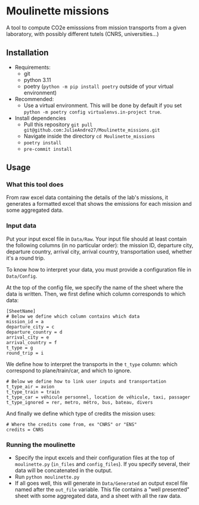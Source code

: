 # Moulinette missions

A tool to compute CO2e emisssions from mission transports from a given laboratory, with possibly different tutels (CNRS, universities...)

## Installation

* Requirements:
    * git
    * python 3.11
    * poetry (`python -m pip install poetry` outside of your virtual environment)
* Recommended:
    * Use a virtual environment. This will be done by default if you set `python -m poetry config virtualenvs.in-project true`.
* Install dependencies
    * Pull this repository `git pull git@github.com:JulieAndre27/Moulinette_missions.git`
    * Navigate inside the directory `cd Moulinette_missions`
    * `poetry install`
    * `pre-commit install`

## Usage

### What this tool does

From raw excel data containing the details of the lab's missions, it generates a formatted excel that shows the emissions for each mission and some aggregated data.

### Input data

Put your input excel file in `Data/Raw`. Your input file should at least contain the following columns (in no particular order): the mission ID, departure city, departure country, arrival city, arrival country, transportation used, whether it's a round trip.

To know how to interpret your data, you must provide a configuration file in `Data/Config`.

At the top of the config file, we specify the name of the sheet where the data is written.
Then, we first define which column corresponds to which data:

```
[SheetName]
# Below we define which column contains which data
mission_id = a
departure_city = c
departure_country = d
arrival_city = e
arrival_country = f
t_type = g
round_trip = i
```

We define how to interpret the transports in the `t_type` column: which correspond to plane/train/car, and which to ignore.

```
# Below we define how to link user inputs and transportation
t_type_air = avion
t_type_train = train
t_type_car = véhicule personnel, location de véhicule, taxi, passager
t_type_ignored = rer, metro, métro, bus, bateau, divers
```

And finally we define which type of credits the mission uses:

```
# Where the credits come from, ex "CNRS" or "ENS"
credits = CNRS
```

### Running the moulinette

* Specify the input excels and their configuration files at the top of `moulinette.py` (`in_files` and `config_files`). If you specify several, their data will be concatenated in the output.
* Run `python moulinette.py`
* If all goes well, this will generate in `Data/Generated` an output excel file named after the `out_file` variable. This file contains a "well presented" sheet with some aggregated data, and a sheet with all the raw data.
